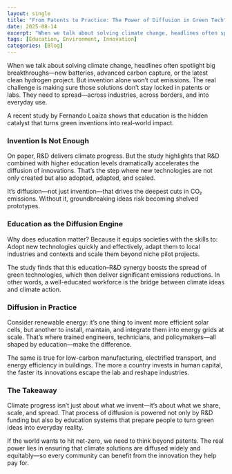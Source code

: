 ```yaml
---
layout: single
title: "From Patents to Practice: The Power of Diffusion in Green Tech"
date: 2025-08-14
excerpt: "When we talk about solving climate change, headlines often spotlight big breakthroughs—new batteries, advanced carbon capture, or the latest clean hydrogen project. But invention alone won’t cut emissions. What else is needed?"
tags: [Education, Environment, Innovation]
categories: [Blog]
---
```



When we talk about solving climate change, headlines often spotlight big breakthroughs—new batteries, advanced carbon capture, or the latest clean hydrogen project. But invention alone won’t cut emissions. The real challenge is making sure those solutions don’t stay locked in patents or labs. They need to spread—across industries, across borders, and into everyday use.

A recent study by Fernando Loaiza shows that education is the hidden catalyst that turns green inventions into real-world impact.

### Invention Is Not Enough

On paper, R&D delivers climate progress. But the study highlights that R&D combined with higher education levels dramatically accelerates the diffusion of innovations. That’s the step where new technologies are not only created but also adopted, adapted, and scaled.

It’s diffusion—not just invention—that drives the deepest cuts in CO₂ emissions. Without it, groundbreaking ideas risk becoming shelved prototypes.

### Education as the Diffusion Engine

Why does education matter? Because it equips societies with the skills to: Adopt new technologies quickly and effectively, adapt them to local industries and contexts and scale them beyond niche pilot projects.

The study finds that this education–R&D synergy boosts the spread of green technologies, which then deliver significant emissions reductions. In other words, a well-educated workforce is the bridge between climate ideas and climate action.

### Diffusion in Practice

Consider renewable energy: it’s one thing to invent more efficient solar cells, but another to install, maintain, and integrate them into energy grids at scale. That’s where trained engineers, technicians, and policymakers—all shaped by education—make the difference.

The same is true for low-carbon manufacturing, electrified transport, and energy efficiency in buildings. The more a country invests in human capital, the faster its innovations escape the lab and reshape industries.

### The Takeaway

Climate progress isn’t just about what we invent—it’s about what we share, scale, and spread. That process of diffusion is powered not only by R&D funding but also by education systems that prepare people to turn green ideas into everyday reality.

If the world wants to hit net-zero, we need to think beyond patents. The real power lies in ensuring that climate solutions are diffused widely and equitably—so every community can benefit from the innovation they help pay for.
